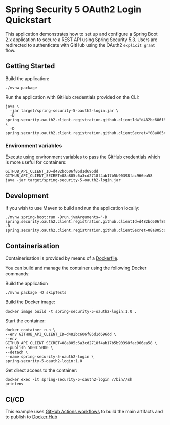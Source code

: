# Spring Security 5 OAuth2 Login Quickstart

This application demonstrates how to set up and configure a Spring Boot 2.x application to secure a REST API using Spring Security 5.3. Users are redirected to authenticate with GitHub using the OAuth2 `explicit grant` flow.

## Getting Started

Build the application:

```shell
./mvnw package
```

Run the application with GitHub credentials provided on the CLI:
```shell
java \
  -jar target/spring-security-5-oauth2-login.jar \
  -D spring.security.oauth2.client.registration.github.clientId="d482bc606f86d1d696dd" \
  -D spring.security.oauth2.client.registration.github.clientSecret="08a805c6a3cd2718f4ab17b5b90398fac966ea58"
```

### Environment variables
Execute using environment variables to pass the GitHub credentials which is more useful for containers:
```shell
GITHUB_API_CLIENT_ID=d482bc606f86d1d696dd
GITHUB_API_CLIENT_SECRET=08a805c6a3cd2718f4ab17b5b90398fac966ea58
java -jar target/spring-security-5-oauth2-login.jar
```

## Development

If you wish to use Maven to build and run the application locally:
```shell
./mvnw spring-boot:run -Drun.jvmArguments="-D spring.security.oauth2.client.registration.github.clientId=d482bc606f86d1d696dd -D spring.security.oauth2.client.registration.github.clientSecret=08a805c6a3cd2718f4ab17b5b90398fac966ea58"
```

## Containerisation

Containerisation is provided by means of a [Dockerfile](https://docs.docker.com/engine/reference/builder/).

You can build and manage the container using the following Docker commands:

Build the application
```shell
./mvnw package -D skipTests
```

Build the Docker image:
```shell
docker image build -t spring-security-5-oauth2-login:1.0 .
```

Start the container:
```shell
docker container run \
--env GITHUB_API_CLIENT_ID=d482bc606f86d1d696dd \
--env GITHUB_API_CLIENT_SECRET=08a805c6a3cd2718f4ab17b5b90398fac966ea58 \
--publish 5000:5000 \
--detach \
--name spring-security-5-oauth2-login \
spring-security-5-oauth2-login:1.0
```

Get direct access to the container:
```shell
docker exec -it spring-security-5-oauth2-login //bin//sh
printenv
```

## CI/CD

This example uses [GitHub Actions workflows](https://docs.github.com/en/actions) to build the main artifacts and to publish to [Docker Hub](https://hub.docker.com/)

